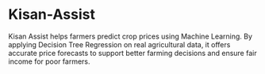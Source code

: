 # Kisan-Assist
Kisan Assist helps farmers predict crop prices using Machine Learning. By applying Decision Tree Regression on real agricultural data, it offers accurate price forecasts to support better farming decisions and ensure fair income for poor farmers.
